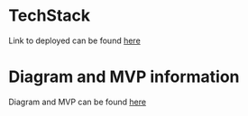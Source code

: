 # TechStack
Link to deployed can be found [here](http://comforting-selkie-9865de.netlify.app)


# Diagram and MVP information
Diagram and MVP can be found [here](https://github.com/ckclassrooms/final-project-proposal-los-sorcios/doumentation/diagram_mvp.png)

